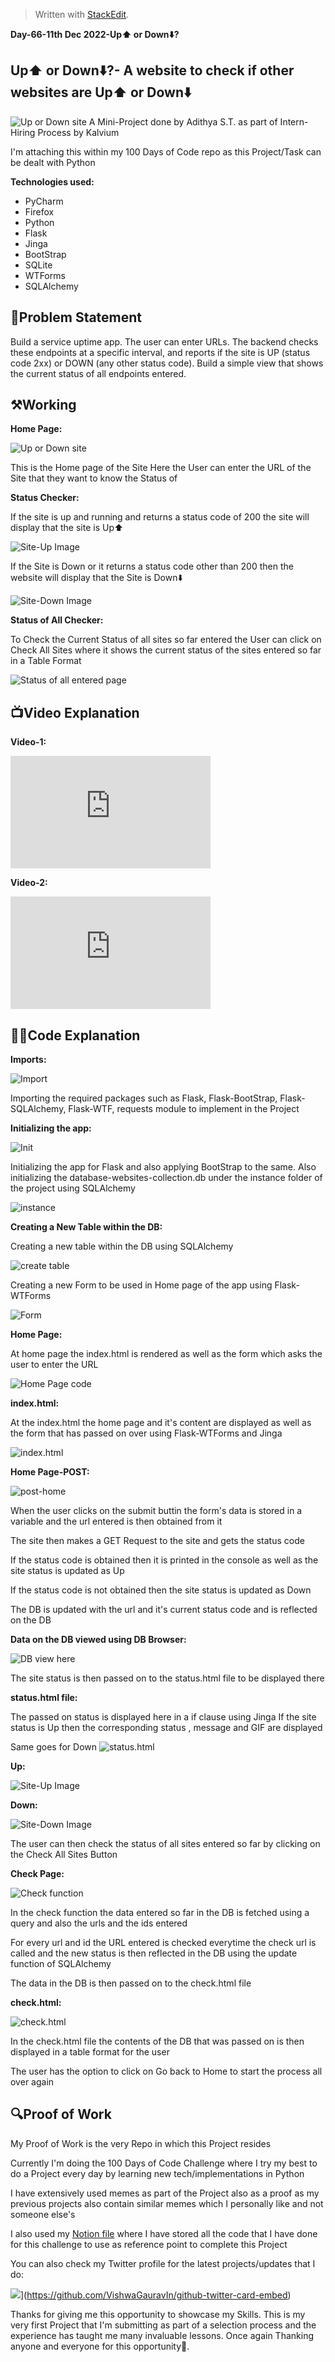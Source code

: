 ﻿


> Written with [StackEdit](https://stackedit.io/).
> 
**Day-66-11th Dec 2022-Up⬆️ or Down⬇️?**

## Up⬆️ or Down⬇️?- A website to check if other websites are Up⬆️ or Down⬇️

![Up or Down site](https://i.imgur.com/LDzUqWk.png)
A Mini-Project done by Adithya S.T. as part of Intern-Hiring Process by Kalvium

I'm attaching this within my 100 Days of Code repo as this Project/Task can be dealt with Python

**Technologies used:**

 - PyCharm
 - Firefox
 - Python
 - Flask
 - Jinga
 - BootStrap
 - SQLite
 - WTForms
 - SQLAlchemy

## 📝Problem Statement
Build a service uptime app. The user can enter URLs. The backend checks these endpoints at a specific interval, and reports if the site is UP (status code 2xx) or DOWN (any other status code). Build a simple view that shows the current status of all endpoints entered.

## ⚒️Working

**Home Page:**

![Up or Down site](https://i.imgur.com/FFuhpPw.gif)

This is the Home page of the Site
Here the User can enter the URL of the Site that they want to know the Status of

**Status Checker:**

If the site is up and running and returns a status code of 200 the site will display that the site is Up⬆️

![Site-Up Image](https://i.imgur.com/JW3Kaq8.gif)

If the Site is Down or it returns a status code other than 200 then the website will display that the Site is Down⬇️

![Site-Down Image](https://i.imgur.com/FFuhpPw.gif)

**Status of All Checker:**

To Check the Current Status of all sites so far entered the User can click on Check All Sites where it shows the current status of the sites entered so far in a Table Format

![Status of all entered page](https://i.imgur.com/ugzxWy3.png)

## 📺Video Explanation
**Video-1:**
<iframe src="https://onedrive.live.com/embed?cid=FA2A0DA334559E6F&resid=FA2A0DA334559E6F%2143467&authkey=AN8jN-CEvALIz_8" width="320" height="180" frameborder="0" scrolling="no" allowfullscreen></iframe>
<br>

**Video-2:**
<iframe src="https://onedrive.live.com/embed?cid=FA2A0DA334559E6F&resid=FA2A0DA334559E6F%2143466&authkey=AGvBnXex0eaUBpk" width="320" height="180" frameborder="0" scrolling="no" allowfullscreen></iframe>

## 🧑‍💻Code Explanation

**Imports:**

![Import](https://i.imgur.com/g8KgwW1.png)

Importing the required packages such as Flask, Flask-BootStrap, Flask-SQLAlchemy, Flask-WTF, requests module to implement in the Project

**Initializing the app:**

![Init](https://i.imgur.com/BejAvlB.png)

Initializing the app for Flask and also applying BootStrap to the same. Also initializing the database-websites-collection.db under the instance folder of the project using SQLAlchemy

![instance](https://i.imgur.com/xyuDKok.png)

**Creating a New Table within the DB:**

Creating a new table within the DB using SQLAlchemy 

![create table](https://i.imgur.com/dhFUd3P.png)

Creating a new Form to be used in Home page of the app using Flask-WTForms

![Form](https://i.imgur.com/ADvPoFG.png)

**Home Page:**

At home page the index.html is rendered as well as the form which asks the user to enter the URL

![Home Page code](https://i.imgur.com/I6jy2i9.png)

**index.html:**

At the index.html the home page and it's content are displayed as well as the form that has passed on over using Flask-WTForms and Jinga

![index.html](https://i.imgur.com/OgyhDvM.png)

**Home Page-POST:**

![post-home](https://i.imgur.com/62i9PTQ.png)

When the user clicks on the submit buttin the form's data is stored in a variable and the url entered is then obtained from it

The site then makes a GET Request to the site and gets the status code

If the status code is obtained then it is printed in the console as well as the site status is updated as Up

If the status code is not obtained then the site status is updated as Down

The DB is updated with the url and it's current status code and is reflected on the DB

**Data on the DB viewed using DB Browser:**

![DB view here](https://i.imgur.com/ErDzfRb.png)

The site status is then passed on to the status.html file to be displayed there

**status.html file:**

The passed on status is displayed here in a if clause using Jinga
If the site status is Up then the corresponding status , message and GIF are displayed

Same goes for Down
![status.html](https://i.imgur.com/OLKSU9j.png)

**Up:**

![Site-Up Image](https://i.imgur.com/SPHLJtR.png)

**Down:**

![Site-Down Image](https://i.imgur.com/XW4eykQ.png)

The user can then check the status of all sites entered so far by clicking on the Check All Sites Button

**Check Page:**

![Check function](https://i.imgur.com/YTdqN5E.png)

In the check function the data entered so far in the DB is fetched using a query and also the urls and the ids entered

For every url and id the URL entered is checked everytime the check url is called and the new status is then reflected in the DB using the update function of SQLAlchemy

The data in the DB is then passed on to the check.html file

**check.html:**

![check.html](https://i.imgur.com/wk69pam.png)

In the check.html file the contents of the DB that was passed on is then displayed in a table format for the user

The user has the option to click on Go back to Home to start the process all over again

## 🔍Proof of Work

My Proof of Work is the very Repo in which this Project resides

Currently I'm doing the 100 Days of Code Challenge where I try my best to do a Project every day by learning new tech/implementations in Python

I have extensively used memes as part of the Project also as a proof as my previous projects also contain similar memes which I personally like and not someone else's

I also used my [Notion file](https://adithya1010.notion.site/100-Days-of-Code-504b2b4887434c2c802e5c6a97002d62) where I have stored all the code that I have done for this challenge to use as reference point to complete this Project

You can also check my Twitter profile for the latest projects/updates that I do:

![](https://gtce.itsvg.in/api?username=adithya_st)](https://github.com/VishwaGauravIn/github-twitter-card-embed)

Thanks for giving me this opportunity to showcase my Skills. This is my very first Project that I'm submitting as part of a selection process and the experience has taught me many invaluable lessons. Once again Thanking anyone and everyone for this opportunity🙏.


